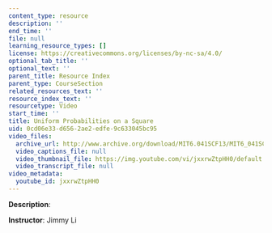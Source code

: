 ```yaml
---
content_type: resource
description: ''
end_time: ''
file: null
learning_resource_types: []
license: https://creativecommons.org/licenses/by-nc-sa/4.0/
optional_tab_title: ''
optional_text: ''
parent_title: Resource Index
parent_type: CourseSection
related_resources_text: ''
resource_index_text: ''
resourcetype: Video
start_time: ''
title: Uniform Probabilities on a Square
uid: 0cd06e33-d656-2ae2-edfe-9c633045bc95
video_files:
  archive_url: http://www.archive.org/download/MIT6.041SCF13/MIT6_041SCF13_Uniform_Probabilities_on_a_Square_300k.mp4
  video_captions_file: null
  video_thumbnail_file: https://img.youtube.com/vi/jxxrwZtpHH0/default.jpg
  video_transcript_file: null
video_metadata:
  youtube_id: jxxrwZtpHH0
---
```


**Description**:

**Instructor**: Jimmy Li

